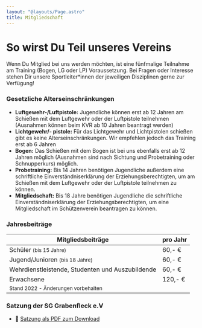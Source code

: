 ```yaml
---
layout: "@layouts/Page.astro"
title: Mitgliedschaft
---
```


# So wirst Du Teil unseres Vereins

Wenn Du Mitglied bei uns werden möchten, ist eine fünfmalige Teilnahme am Training (Bogen, LG oder LP) Voraussetzung. Bei Fragen oder Interesse stehen Dir unsere Sportleiter\*innen der jeweiligen Disziplinen gerne zur Verfügung!

### Gesetzliche Alterseinschränkungen

- **Luftgewehr-/Luftpistole:** Jugendliche können erst ab 12 Jahren am Schießen mit dem Luftgewehr oder der Luftpistole teilnehmen (Ausnahmen können beim KVR ab 10 Jahren beantragt werden)
- **Lichtgewehr/- pistole:** Für das Lichtgewehr und Lichtpistolen schießen gibt es keine Alterseinschränkungen. Wir empfehlen jedoch das Training erst ab 6 Jahren
- **Bogen:** Das Schießen mit dem Bogen ist bei uns ebenfalls erst ab 12 Jahren möglich (Ausnahmen sind nach Sichtung und Probetraining oder Schnupperkurs) möglich.
- **Probetraining:** Bis 14 Jahren benötigen Jugendliche außerdem eine schriftliche Einverständniserklärung der Erziehungsberechtigten, um am Schießen mit dem Luftgewehr oder der Luftpistole teilnehmen zu können.
- **Mitgliedschaft:** Bis 18 Jahre benötigen Jugendliche die schriftliche Einverständniserklärung der Erziehungsberechtigten, um eine Mitgliedschaft im Schützenverein beantragen zu können.

### Jahresbeiträge

| Mitgliedsbeiträge                                  | pro Jahr    |
| -------------------------------------------------- | ----------- |
| Schüler <small>(bis 15 Jahre)</small>              | 60,- €      |
| Jugend/Junioren <small>(bis 18 Jahre)</small>      | 60,- €      |
| Wehrdienstleistende, Studenten und Auszubildende   | 60,- €      |
| Erwachsene                                         | 120,- €     |
| <small>Stand 2022 - Änderungen vorbehalten</small> |             |

### Satzung der SG Grabenfleck e.V

- 📖 [Satzung als PDF zum Download](/images/uploads/satzung_sggrabenfleck.pdf)
